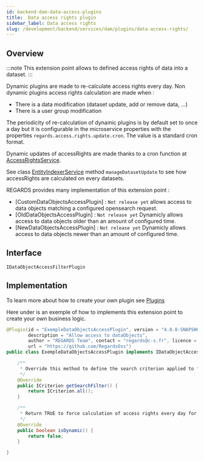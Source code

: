 ```yaml
---
id: backend-dam-data-access-plugins
title:  Data access rights plugin
sidebar_label: Data access rights
slug: /development/backend/services/dam/plugins/data-access-rights/
---
```



## Overview

:::note
This extension point allows to defined access rights of data into a dataset. 
:::

Dynamic plugins are made to re-calculate access rights every day. Non dynamic plugins access rights calculation are made when :
 - There is a data modification (dataset update, add or remove data, ...)
 - There is a user group modification


The periodicity of re-calculation of dynamic plugins is by default set to once a day but it is configurable in the microservice properties with the properties `regards.access.rights.update.cron`. The value is a standard cron format.

Dynamic updates of accessRights are made thanks to a cron function at [AccessRightsService](https://github.com/RegardsOss/regards-backend/blob/master/rs-dam/dam/dam-service/src/main/java/fr/cnes/regards/modules/dam/service/dataaccess/AccessRightUpdateScheduler.java).

See class [EntityIndexerService](https://github.com/RegardsOss/regards-backend/blob/master/rs-dam/crawler/crawler-service/src/main/java/fr/cnes/regards/modules/crawler/service/EntityIndexerService.java) method `manageDatasetUpdate` to see how accessRights are calculated on every datasets.

REGARDS provides many implementation of this extension point :
 - [CustomDataObjectsAccessPlugin] : `Not release yet` allows access to data objects matching a configured opensearch request.
 - [OldDataObjectsAccessPlugin] : `Not release yet` Dynamicly allows access to data objects older than an amount of configured time.
 - [NewDataObjectsAccessPlugin] : `Not release yet` Dynamicly allows access to data objects newer than an amount of configured time.

## Interface

   `IDataObjectAccessFilterPlugin`

## Implementation

To learn more about how to create your own plugin see [Plugins](../../../framework/modules/plugins.md)

Here under is an exemple of how to implements this extension point to create your own business logic.

```java
@Plugin(id = "ExempleDataObjectsAccessPlugin", version = "4.0.0-SNAPSHOT",
        description = "Allow access to dataObjects",
        author = "REGARDS Team", contact = "regards@c-s.fr", licence = "LGPLv3.0", owner = "CSSI",
        url = "https://github.com/RegardsOss")
public class ExempleDataObjectsAccessPlugin implements IDataObjectAccessFilterPlugin {

    /**
     * Override this method to define the search criterion applied to find allowed dataobjects into the dataset.
     */
    @Override
    public ICriterion getSearchFilter() {
        return ICriterion.all();
    }

    /**
     * Return TRUE to force calculation of access rights every day for all dataset associated to these plugin.
     */
    @Override
    public boolean isDynamic() {
        return false;
    }

}
```
